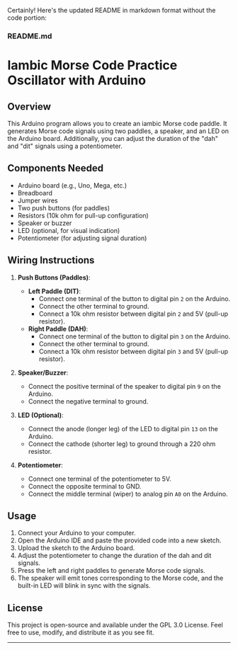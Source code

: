 Certainly! Here's the updated README in markdown format without the code portion:

### README.md

# Iambic Morse Code Practice Oscillator with Arduino

## Overview
This Arduino program allows you to create an iambic Morse code paddle. It generates Morse code signals using two paddles, a speaker, and an LED on the Arduino board. Additionally, you can adjust the duration of the "dah" and "dit" signals using a potentiometer.

## Components Needed
- Arduino board (e.g., Uno, Mega, etc.)
- Breadboard
- Jumper wires
- Two push buttons (for paddles)
- Resistors (10k ohm for pull-up configuration)
- Speaker or buzzer
- LED (optional, for visual indication)
- Potentiometer (for adjusting signal duration)

## Wiring Instructions
1. **Push Buttons (Paddles)**:
    - **Left Paddle (DIT)**:
        - Connect one terminal of the button to digital pin `2` on the Arduino.
        - Connect the other terminal to ground.
        - Connect a 10k ohm resistor between digital pin `2` and 5V (pull-up resistor).
    - **Right Paddle (DAH)**:
        - Connect one terminal of the button to digital pin `3` on the Arduino.
        - Connect the other terminal to ground.
        - Connect a 10k ohm resistor between digital pin `3` and 5V (pull-up resistor).

2. **Speaker/Buzzer**:
    - Connect the positive terminal of the speaker to digital pin `9` on the Arduino.
    - Connect the negative terminal to ground.

3. **LED (Optional)**:
    - Connect the anode (longer leg) of the LED to digital pin `13` on the Arduino.
    - Connect the cathode (shorter leg) to ground through a 220 ohm resistor.

4. **Potentiometer**:
    - Connect one terminal of the potentiometer to 5V.
    - Connect the opposite terminal to GND.
    - Connect the middle terminal (wiper) to analog pin `A0` on the Arduino.

## Usage
1. Connect your Arduino to your computer.
2. Open the Arduino IDE and paste the provided code into a new sketch.
3. Upload the sketch to the Arduino board.
4. Adjust the potentiometer to change the duration of the dah and dit signals.
5. Press the left and right paddles to generate Morse code signals.
6. The speaker will emit tones corresponding to the Morse code, and the built-in LED will blink in sync with the signals.

## License
This project is open-source and available under the GPL 3.0 License. Feel free to use, modify, and distribute it as you see fit.

---